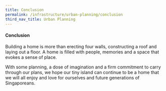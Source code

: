 ```yaml
---
title: Conclusion
permalink: /infrastructure/urban-planning/conclusion
third_nav_title: Urban Planning
---
```

#### Conclusion

Building a home is more than erecting four walls, constructing a roof and laying out a floor. A home is filled with people, memories and a space that evokes a sense of place.

With some planning, a dose of imagination and a firm commitment to carry through our plans, we hope our tiny island can continue to be a home that we will all enjoy and love for ourselves and future generations of Singaporeans.